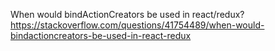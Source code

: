 When would bindActionCreators be used in react/redux?
https://stackoverflow.com/questions/41754489/when-would-bindactioncreators-be-used-in-react-redux
